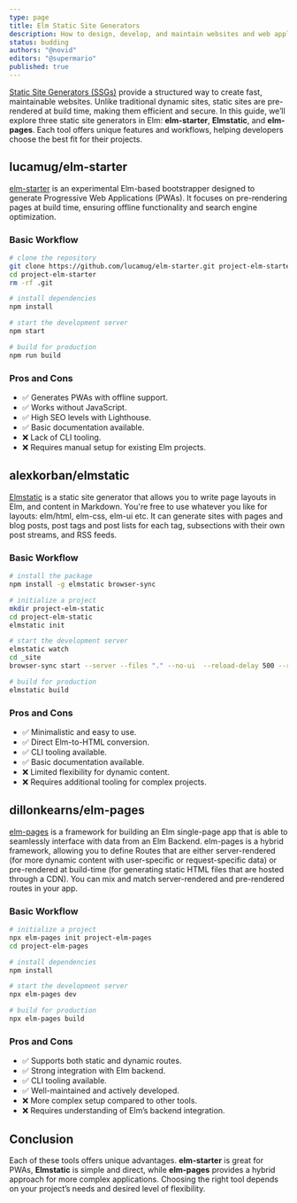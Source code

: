 ```yaml
---
type: page
title: Elm Static Site Generators
description: How to design, develop, and maintain websites and web applications with static site generators in Elm
status: budding
authors: "@novid"
editors: "@supermario"
published: true
---
```


[Static Site Generators (SSGs)](https://jamstack.org/generators) provide a structured way to create fast, maintainable websites. Unlike traditional dynamic sites, static sites are pre-rendered at build time, making them efficient and secure. In this guide, we’ll explore three static site generators in Elm: **elm-starter**, **Elmstatic**, and **elm-pages**. Each tool offers unique features and workflows, helping developers choose the best fit for their projects.

## lucamug/elm-starter

[elm-starter](https://github.com/lucamug/elm-starter) is an experimental Elm-based bootstrapper designed to generate Progressive Web Applications (PWAs). It focuses on pre-rendering pages at build time, ensuring offline functionality and search engine optimization.

### Basic Workflow

```sh
# clone the repository
git clone https://github.com/lucamug/elm-starter.git project-elm-starter
cd project-elm-starter
rm -rf .git

# install dependencies
npm install

# start the development server
npm start

# build for production
npm run build
```

### Pros and Cons

- ✅ Generates PWAs with offline support.
- ✅ Works without JavaScript.
- ✅ High SEO levels with Lighthouse.
- ✅ Basic documentation available.
- ❌ Lack of CLI tooling.
- ❌ Requires manual setup for existing Elm projects.

## alexkorban/elmstatic

[Elmstatic](https://korban.net/elm/elmstatic) is a static site generator that allows you to write page layouts in Elm, and content in Markdown. You're free to use whatever you like for layouts: elm/html, elm-css, elm-ui etc. It can generate sites with pages and blog posts, post tags and post lists for each tag, subsections with their own post streams, and RSS feeds.

### Basic Workflow

```sh
# install the package
npm install -g elmstatic browser-sync

# initialize a project
mkdir project-elm-static
cd project-elm-static
elmstatic init

# start the development server
elmstatic watch
cd _site
browser-sync start --server --files "." --no-ui  --reload-delay 500 --reload-debounce 500

# build for production
elmstatic build
```

### Pros and Cons

- ✅ Minimalistic and easy to use.
- ✅ Direct Elm-to-HTML conversion.
- ✅ CLI tooling available.
- ✅ Basic documentation available.
- ❌ Limited flexibility for dynamic content.
- ❌ Requires additional tooling for complex projects.

## dillonkearns/elm-pages

[elm-pages](https://elm-pages.com) is a framework for building an Elm single-page app that is able to seamlessly interface with data from an Elm Backend. elm-pages is a hybrid framework, allowing you to define Routes that are either server-rendered (for more dynamic content with user-specific or request-specific data) or pre-rendered at build-time (for generating static HTML files that are hosted through a CDN). You can mix and match server-rendered and pre-rendered routes in your app.

### Basic Workflow

```sh
# initialize a project
npx elm-pages init project-elm-pages
cd project-elm-pages

# install dependencies
npm install

# start the development server
npx elm-pages dev

# build for production
npx elm-pages build
```

### Pros and Cons

- ✅ Supports both static and dynamic routes.
- ✅ Strong integration with Elm backend.
- ✅ CLI tooling available.
- ✅ Well-maintained and actively developed.
- ❌ More complex setup compared to other tools.
- ❌ Requires understanding of Elm’s backend integration.

## Conclusion

Each of these tools offers unique advantages. **elm-starter** is great for PWAs, **Elmstatic** is simple and direct, while **elm-pages** provides a hybrid approach for more complex applications. Choosing the right tool depends on your project’s needs and desired level of flexibility.
